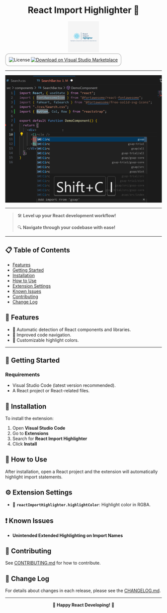 <div align="center">
  <h1>React Import Highlighter 🌟</h1>
  <img src="https://github.com/Davidkramer1999/React-Import-Highlighter/blob/main/images/react-import-highlighter.jpg?raw=true" alt="React Import Highlighter Logo" width="100">
</div>

<div style="border: 2px solid #ccc; border-radius: 12px; padding: 10px; display: inline-block;">
  <img src="https://img.shields.io/badge/license-MIT-blue" alt="License">
  <a href="https://marketplace.visualstudio.com/items?itemName=DavidKramer.react-import-highlighter">
    <img src="https://img.shields.io/badge/Marketplace-Download-blue?style=flat-square&logo=visual-studio-code" alt="Download on Visual Studio Marketplace">
  </a>
</div>

---

![React Import Highlighter Demo](https://github.com/Davidkramer1999/React-Import-Highlighter/blob/main/images/test4.gif?raw=true)

---

> 🛠 **Level up your React development workflow!**
>
> 🔍 **Navigate through your codebase with ease!**

---

## 📋 Table of Contents

- [Features](#-features)
- [Getting Started](#-getting-started)
- [Installation](#-installation)
- [How to Use](#-how-to-use)
- [Extension Settings](#-extension-settings)
- [Known Issues](#-known-issues)
- [Contributing](#-contributing)
- [Change Log](#-change-log)

## 🌈 Features

- 🤖 Automatic detection of React components and libraries.
- 🚀 Improved code navigation.
- 🎨 Customizable highlight colors.

---

## 🚀 Getting Started

### Requirements

- Visual Studio Code (latest version recommended).
- A React project or React-related files.

## 🔨 Installation

To install the extension:

1. Open **Visual Studio Code**
2. Go to **Extensions**
3. Search for **React Import Highlighter**
4. Click **Install**

## 📘 How to Use

After installation, open a React project and the extension will automatically highlight import statements.

## ⚙️ Extension Settings

- 🎨 **`reactImportHighlighter.highlightColor`**: Highlight color in RGBA.

## ❗ Known Issues

- **Unintended Extended Highlighting on Import Names**

## 🤝 Contributing

See [CONTRIBUTING.md](CONTRIBUTING.md) for how to contribute.

## 📜 Change Log

For details about changes in each release, please see the [CHANGELOG.md](./CHANGELOG.md).

---

<div align="center">

🌟 **Happy React Developing!** 🌟

</div>
